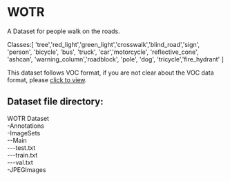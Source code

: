 # WOTR
A Dataset for people walk on the roads.

Classes:[ 'tree','red_light','green_light','crosswalk','blind_road','sign', 'person', 'bicycle', 'bus', 'truck', 'car','motorcycle', 'reflective_cone', 'ashcan', 'warning_column','roadblock', 'pole', 'dog', 'tricycle','fire_hydrant' ]

This dataset follows VOC format, if you are not clear about the VOC data format, please [click to view](http://host.robots.ox.ac.uk/pascal/VOC/).

Dataset file directory:
-
WOTR Dataset<br>
  -Annotations<br>
  -ImageSets<br>
    --Main<br>
      ---test.txt<br>
      ---train.txt<br>
      ---val.txt<br>
  -JPEGImages<br>
